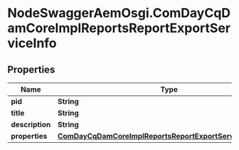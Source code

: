 # NodeSwaggerAemOsgi.ComDayCqDamCoreImplReportsReportExportServiceInfo

## Properties

Name | Type | Description | Notes
------------ | ------------- | ------------- | -------------
**pid** | **String** |  | [optional] 
**title** | **String** |  | [optional] 
**description** | **String** |  | [optional] 
**properties** | [**ComDayCqDamCoreImplReportsReportExportServiceProperties**](ComDayCqDamCoreImplReportsReportExportServiceProperties.md) |  | [optional] 


